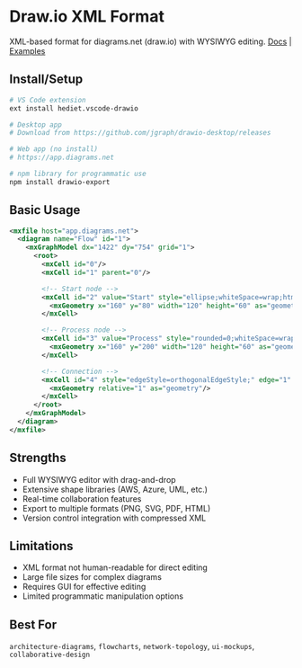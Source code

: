 # Draw.io XML Format
XML-based format for diagrams.net (draw.io) with WYSIWYG editing. [Docs](https://www.drawio.com/doc) | [Examples](https://github.com/jgraph/drawio-diagrams)

## Install/Setup
```bash
# VS Code extension
ext install hediet.vscode-drawio

# Desktop app
# Download from https://github.com/jgraph/drawio-desktop/releases

# Web app (no install)
# https://app.diagrams.net

# npm library for programmatic use
npm install drawio-export
```

## Basic Usage
```xml
<mxfile host="app.diagrams.net">
  <diagram name="Flow" id="1">
    <mxGraphModel dx="1422" dy="754" grid="1">
      <root>
        <mxCell id="0"/>
        <mxCell id="1" parent="0"/>

        <!-- Start node -->
        <mxCell id="2" value="Start" style="ellipse;whiteSpace=wrap;html=1;fillColor=#d5e8d4;" vertex="1" parent="1">
          <mxGeometry x="160" y="80" width="120" height="60" as="geometry"/>
        </mxCell>

        <!-- Process node -->
        <mxCell id="3" value="Process" style="rounded=0;whiteSpace=wrap;html=1;fillColor=#dae8fc;" vertex="1" parent="1">
          <mxGeometry x="160" y="200" width="120" height="60" as="geometry"/>
        </mxCell>

        <!-- Connection -->
        <mxCell id="4" style="edgeStyle=orthogonalEdgeStyle;" edge="1" parent="1" source="2" target="3">
          <mxGeometry relative="1" as="geometry"/>
        </mxCell>
      </root>
    </mxGraphModel>
  </diagram>
</mxfile>
```

## Strengths
- Full WYSIWYG editor with drag-and-drop
- Extensive shape libraries (AWS, Azure, UML, etc.)
- Real-time collaboration features
- Export to multiple formats (PNG, SVG, PDF, HTML)
- Version control integration with compressed XML

## Limitations
- XML format not human-readable for direct editing
- Large file sizes for complex diagrams
- Requires GUI for effective editing
- Limited programmatic manipulation options

## Best For
`architecture-diagrams`, `flowcharts`, `network-topology`, `ui-mockups`, `collaborative-design`